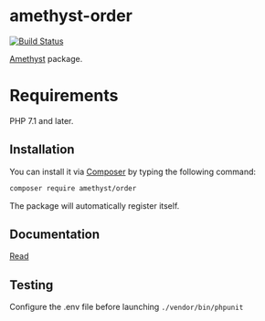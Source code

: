 # amethyst-order

[![Build Status](https://travis-ci.org/amethyst-php/order.svg?branch=master)](https://travis-ci.org/amethyst-php/order)

[Amethyst](https://github.com/amethyst-php/amethyst) package.

# Requirements

PHP 7.1 and later.

## Installation

You can install it via [Composer](https://getcomposer.org/) by typing the following command:

```bash
composer require amethyst/order
```

The package will automatically register itself.

## Documentation

[Read](docs/index.md)

## Testing

Configure the .env file before launching `./vendor/bin/phpunit`
